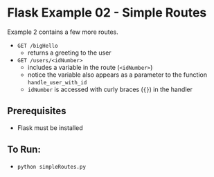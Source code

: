 # Flask Example 02 - Simple Routes

Example 2 contains a few more routes. 

- `GET /bigHello`
  - returns a greeting to the user
- `GET /users/<idNumber>`
  - includes a variable in the route (`<idNumber>`) 
  - notice the variable also appears as a parameter to the function `handle_user_with_id`
  - `idNumber` is accessed with curly braces (`{}`) in the handler

## Prerequisites
- Flask must be installed

## To Run:
- `python simpleRoutes.py`